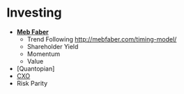 # Investing

* **[Meb Faber][MB]**
  + Trend Following <http://mebfaber.com/timing-model/>
  + Shareholder Yield 
  + Momentum
  + Value
* [Quantopian]
* [CXO][CXO]
* Risk Parity

[MB]: http://mebfaber.com/
[CXO]: https://www.cxoadvisory.com/start/
[MB1]: http://mebfaber.com/timing-model/

